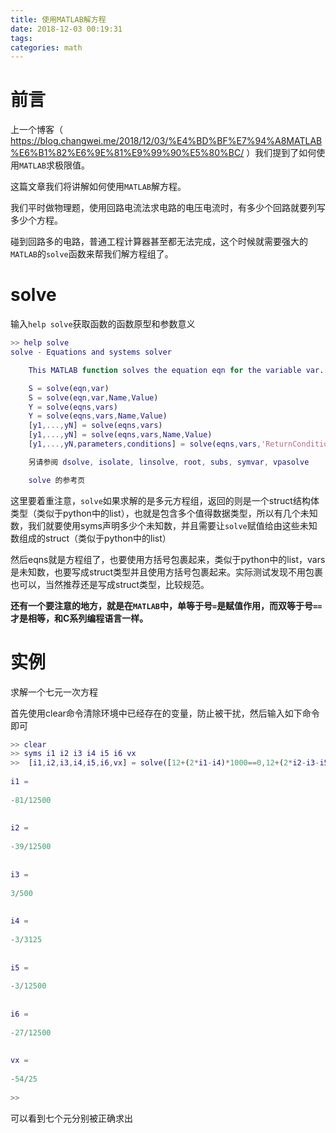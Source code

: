 ```yaml
---
title: 使用MATLAB解方程
date: 2018-12-03 00:19:31
tags:
categories: math
---
```


# 前言

上一个博客（ https://blog.changwei.me/2018/12/03/%E4%BD%BF%E7%94%A8MATLAB%E6%B1%82%E6%9E%81%E9%99%90%E5%80%BC/ ）我们提到了如何使用`MATLAB`求极限值。

这篇文章我们将讲解如何使用`MATLAB`解方程。

我们平时做物理题，使用回路电流法求电路的电压电流时，有多少个回路就要列写多少个方程。

碰到回路多的电路，普通工程计算器甚至都无法完成，这个时候就需要强大的`MATLAB`的`solve`函数来帮我们解方程组了。

# solve

输入`help solve`获取函数的函数原型和参数意义

```matlab
>> help solve
solve - Equations and systems solver

    This MATLAB function solves the equation eqn for the variable var.

    S = solve(eqn,var)
    S = solve(eqn,var,Name,Value)
    Y = solve(eqns,vars)
    Y = solve(eqns,vars,Name,Value)
    [y1,...,yN] = solve(eqns,vars)
    [y1,...,yN] = solve(eqns,vars,Name,Value)
    [y1,...,yN,parameters,conditions] = solve(eqns,vars,'ReturnConditions',true)

    另请参阅 dsolve, isolate, linsolve, root, subs, symvar, vpasolve

    solve 的参考页
```

这里要着重注意，`solve`如果求解的是多元方程组，返回的则是一个struct结构体类型（类似于python中的list），也就是包含多个值得数据类型，所以有几个未知数，我们就要使用syms声明多少个未知数，并且需要让`solve`赋值给由这些未知数组成的struct（类似于python中的list）

然后eqns就是方程组了，也要使用方括号包裹起来，类似于python中的list，vars是未知数，也要写成struct类型并且使用方括号包裹起来。实际测试发现不用包裹也可以，当然推荐还是写成struct类型，比较规范。

**还有一个要注意的地方，就是在`MATLAB`中，单等于号`=`是赋值作用，而双等于号`==`才是相等，和C系列编程语言一样。**

# 实例

求解一个七元一次方程

首先使用clear命令清除环境中已经存在的变量，防止被干扰，然后输入如下命令即可

```matlab
>> clear
>> syms i1 i2 i3 i4 i5 i6 vx
>>  [i1,i2,i3,i4,i5,i6,vx] = solve([12+(2*i1-i4)*1000==0,12+(2*i2-i3-i5)*1000==0,2*vx+(2*i4-i1+i5)*1000==0,i3==6/1000,(2*i5-i2+i4)*1000==vx+(i6+i3)*1000,i5+i6==2*(i4+i5),i6*1000==vx],[i1,i2,i3,i4,i5,i6,vx])
 
i1 =
 
-81/12500
 
 
i2 =
 
-39/12500
 
 
i3 =
 
3/500
 
 
i4 =
 
-3/3125
 
 
i5 =
 
-3/12500
 
 
i6 =
 
-27/12500
 
 
vx =
 
-54/25
 
>> 
```

可以看到七个元分别被正确求出